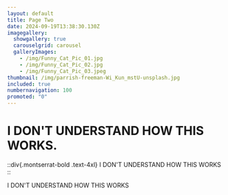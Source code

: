 ```yaml
---
layout: default
title: Page Two
date: 2024-09-19T13:38:30.130Z
imagegallery:
  showgallery: true
  carouselgrid: carousel
  galleryImages:
    - /img/Funny_Cat_Pic_01.jpg
    - /img/Funny_Cat_Pic_02.jpg
    - /img/Funny_Cat_Pic_03.jpeg
thumbnail: /img/parrish-freeman-Wi_Kun_mstU-unsplash.jpg
included: true
numbernavigation: 100
promoted: "0"
---
```


# I DON'T UNDERSTAND HOW THIS WORKS.

::div{.montserrat-bold .text-4xl}
I DON'T UNDERSTAND HOW THIS WORKS 
::

 I DON'T UNDERSTAND HOW THIS WORKS